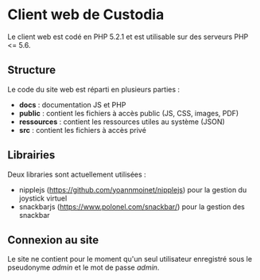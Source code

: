 # Client web de Custodia

Le client web est codé en PHP 5.2.1 et est utilisable sur des serveurs PHP <= 5.6.

## Structure
Le code du site web est réparti en plusieurs parties :   
- **docs** : documentation JS et PHP
- **public** : contient les fichiers à accès public (JS, CSS, images, PDF)
- **ressources** : contient les ressources utiles au système (JSON)
- **src** : contient les fichiers à accès privé

## Librairies
Deux libraries sont actuellement utilisées :
- nipplejs (https://github.com/yoannmoinet/nipplejs) pour la gestion du joystick virtuel
- snackbarjs (https://www.polonel.com/snackbar/) pour la gestion des snackbar

## Connexion au site
Le site ne contient pour le moment qu'un seul utilisateur enregistré sous le pseudonyme *admin* et le mot de passe *admin*.
